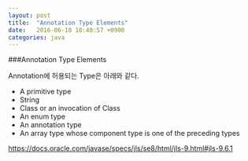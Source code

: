 ```yaml
---
layout: post
title:  "Annotation Type Elements"
date:   2016-06-10 10:40:57 +0900
categories: java
---
```


###Annotation Type Elements

Annotation에 허용되는 Type은 아래와 같다.
- A primitive type
- String
- Class or an invocation of Class
- An enum type
- An annotation type
- An array type whose component type is one of the preceding types

https://docs.oracle.com/javase/specs/jls/se8/html/jls-9.html#jls-9.6.1
